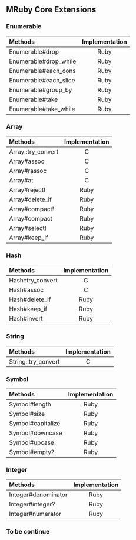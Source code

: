 ## MRuby Core Extensions

### Enumerable

| Methods               | Implementation |
|:----------------------|:--------------:|
| Enumerable#drop       |      Ruby      |
| Enumerable#drop_while |      Ruby      |
| Enumerable#each_cons  |      Ruby      |
| Enumerable#each_slice |      Ruby      |
| Enumerable#group_by   |      Ruby      |
| Enumerable#take       |      Ruby      |
| Enumerable#take_while |      Ruby      |

### Array

| Methods               | Implementation |
|:----------------------|:--------------:|
| Array::try_convert    |      C         |
| Array#assoc           |      C         |
| Array#rassoc          |      C         |
| Array#at              |      C         |
| Array#reject!         |      Ruby      |
| Array#delete_if       |      Ruby      |
| Array#compact!        |      Ruby      |
| Array#compact         |      Ruby      |
| Array#select!         |      Ruby      |
| Array#keep_if         |      Ruby      |

### Hash

| Methods               | Implementation |
|:----------------------|:--------------:|
| Hash::try_convert     |      C         |
| Hash#assoc            |      C         |
| Hash#delete_if        |      Ruby      |
| Hash#keep_if          |      Ruby      |
| Hash#invert           |      Ruby      |

### String

| Methods               | Implementation |
|:----------------------|:--------------:|
| String::try_convert   |      C         |

### Symbol

| Methods               | Implementation |
|:----------------------|:--------------:|
| Symbol#length         |      Ruby      |
| Symbol#size           |      Ruby      |
| Symbol#capitalize     |      Ruby      |
| Symbol#downcase       |      Ruby      |
| Symbol#upcase         |      Ruby      |
| Symbol#empty?         |      Ruby      |

### Integer

| Methods               | Implementation |
|:----------------------|:--------------:|
| Integer#denominator   |      Ruby      |
| Integer#integer?      |      Ruby      |
| Integer#numerator     |      Ruby      |


### To be continue

